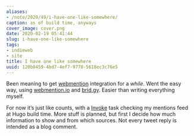```yaml
---
aliases:
- /note/2020/49/i-have-one-like-somewhere/
caption: as of build time, anyways
cover_image: cover.png
date: 2020-02-19 05:41:44
slug: i-have-one-like-somewhere
tags:
- indieweb
- site
title: I have one like somewhere
uuid: 120b0459-4bd7-4ef7-9778-5618ec3c76e5
---
```


Been meaning to get [webmention](https://indieweb.org/Webmention)
integration for a *while*. Went the easy way, using
[webmention.io](https://webmention.io) and [brid.gy](https://brid.gy).
Easier than writing everything myself.

For now it’s just like counts, with a [Invoke](/tags/pyinvoke) task
checking my mentions feed at Hugo build time. More stuff is planned, but
first I decide how much information to show and from which sources. Not
every tweet reply is intended as a blog comment.